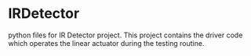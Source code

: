 # IRDetector
python files for IR Detector project.
This project contains the driver code which operates the linear actuator during the testing routine.
